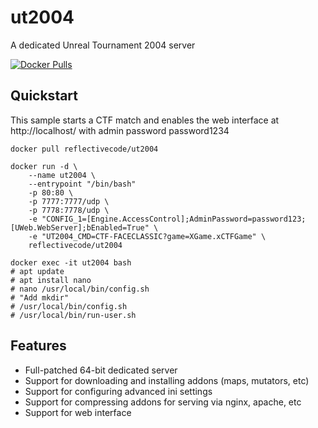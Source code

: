 # ut2004
A dedicated Unreal Tournament 2004 server

[![Docker Pulls](https://img.shields.io/docker/pulls/reflectivecode/ut2004.svg)](https://hub.docker.com/r/reflectivecode/ut2004/)

## Quickstart

This sample starts a CTF match and enables the web interface at http://localhost/ with admin password password1234

```
docker pull reflectivecode/ut2004

docker run -d \
    --name ut2004 \
    --entrypoint "/bin/bash"
    -p 80:80 \
    -p 7777:7777/udp \
    -p 7778:7778/udp \
    -e "CONFIG_1=[Engine.AccessControl];AdminPassword=password123;[UWeb.WebServer];bEnabled=True" \
    -e "UT2004_CMD=CTF-FACECLASSIC?game=XGame.xCTFGame" \
    reflectivecode/ut2004
    
docker exec -it ut2004 bash
# apt update
# apt install nano
# nano /usr/local/bin/config.sh
# "Add mkdir"
# /usr/local/bin/config.sh
# /usr/local/bin/run-user.sh
```



## Features

* Full-patched 64-bit dedicated server
* Support for downloading and installing addons (maps, mutators, etc)
* Support for configuring advanced ini settings
* Support for compressing addons for serving via nginx, apache, etc
* Support for web interface
